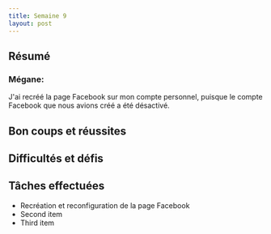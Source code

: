 ```yaml
---
title: Semaine 9
layout: post
---
```


## Résumé

### Mégane:

J'ai recréé la page Facebook sur mon compte personnel, puisque le compte Facebook que nous avions créé a été désactivé.

## Bon coups et réussites

## Difficultés et défis

## Tâches effectuées

- Recréation et reconfiguration de la page Facebook
- Second item
- Third item
